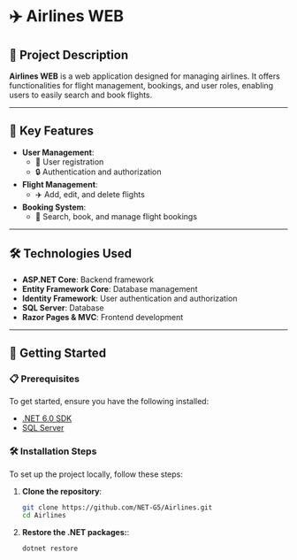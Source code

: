 # ✈️ Airlines WEB

## 📖 Project Description
**Airlines WEB** is a web application designed for managing airlines. It offers functionalities for flight management, bookings, and user roles, enabling users to easily search and book flights.

---

## 🌟 Key Features
- **User Management**: 
  - 🔑 User registration
  - 🔒 Authentication and authorization
- **Flight Management**: 
  - ✈️ Add, edit, and delete flights
- **Booking System**: 
  - 📅 Search, book, and manage flight bookings

---

## 🛠️ Technologies Used
- **ASP.NET Core**: Backend framework
- **Entity Framework Core**: Database management
- **Identity Framework**: User authentication and authorization
- **SQL Server**: Database
- **Razor Pages & MVC**: Frontend development

---

## 🚀 Getting Started

### 📋 Prerequisites
To get started, ensure you have the following installed:
- [.NET 6.0 SDK](https://dotnet.microsoft.com/download/dotnet/6.0)
- [SQL Server](https://www.microsoft.com/en-us/sql-server/sql-server-downloads)

### 🛠️ Installation Steps
To set up the project locally, follow these steps:

1. **Clone the repository**:
   ```bash
   git clone https://github.com/NET-G5/Airlines.git
   cd Airlines
2. **Restore the .NET packages:**:
   ```bash
   dotnet restore

